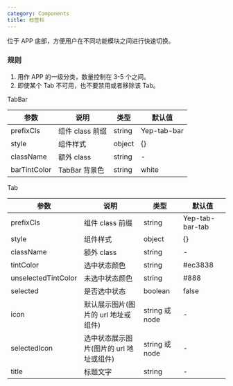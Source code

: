 ```yaml
---
category: Components
title: 标签栏
---
```


位于 APP 底部，方便用户在不同功能模块之间进行快速切换。

### 规则

1.  用作 APP 的一级分类，数量控制在 3-5 个之间。
2.  即使某个 Tab 不可用，也不要禁用或者移除该 Tab。

<DEMO>

TabBar

| 参数         | 说明            | 类型   | 默认值      |
| ------------ | --------------- | ------ | ----------- |
| prefixCls    | 组件 class 前缀 | string | Yep-tab-bar |
| style        | 组件样式        | object | {}          |
| className    | 额外 class      | string | -           |
| barTintColor | TabBar 背景色   | string | white       |

Tab

| 参数                | 说明                                    | 类型           | 默认值          |
| ------------------- | --------------------------------------- | -------------- | --------------- |
| prefixCls           | 组件 class 前缀                         | string         | Yep-tab-bar-tab |
| style               | 组件样式                                | object         | {}              |
| className           | 额外 class                              | string         | -               |
| tintColor           | 选中状态颜色                            | string         | #ec3838         |
| unselectedTintColor | 未选中状态颜色                          | string         | #888            |
| selected            | 是否选中状态                            | boolean        | false           |
| icon                | 默认展示图片(图片的 url 地址或组件)     | string 或 node | -               |
| selectedIcon        | 选中状态展示图片(图片的 url 地址或组件) | string 或 node | -               |
| title               | 标题文字                                | string         | -               |
